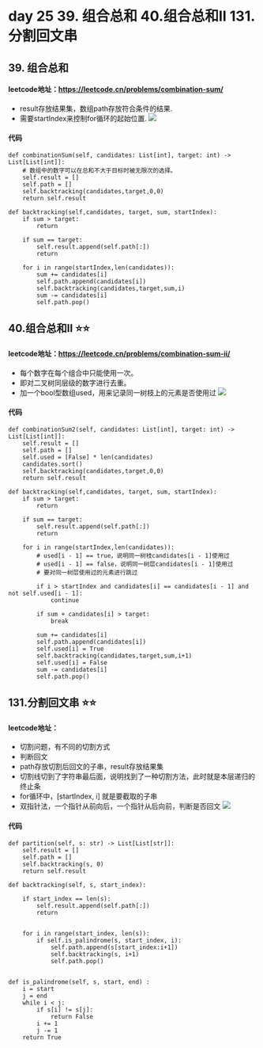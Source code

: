 # day 25 39. 组合总和 40.组合总和II 131.分割回文串

## 39. 组合总和
#### leetcode地址：https://leetcode.cn/problems/combination-sum/
- result存放结果集，数组path存放符合条件的结果.
- 需要startIndex来控制for循环的起始位置.
![](https://code-thinking-1253855093.file.myqcloud.com/pics/20201223170730367.png)
#### 代码
    def combinationSum(self, candidates: List[int], target: int) -> List[List[int]]:
        # 数组中的数字可以在总和不大于目标时被无限次的选择。
        self.result = []
        self.path = []
        self.backtracking(candidates,target,0,0)
        return self.result

    def backtracking(self,candidates, target, sum, startIndex):
        if sum > target:
            return

        if sum == target:
            self.result.append(self.path[:])
            return
     
        for i in range(startIndex,len(candidates)):
            sum += candidates[i]
            self.path.append(candidates[i])
            self.backtracking(candidates,target,sum,i)
            sum -= candidates[i]
            self.path.pop()

## 40.组合总和II ⭐⭐
#### leetcode地址：https://leetcode.cn/problems/combination-sum-ii/
- 每个数字在每个组合中只能使用一次。
- 即对二叉树同层级的数字进行去重。
- 加一个bool型数组used，用来记录同一树枝上的元素是否使用过
![](https://code-thinking-1253855093.file.myqcloud.com/pics/20221021163812.png)
#### 代码
    def combinationSum2(self, candidates: List[int], target: int) -> List[List[int]]:
        self.result = []
        self.path = []
        self.used = [False] * len(candidates)
        candidates.sort()
        self.backtracking(candidates,target,0,0)
        return self.result

    def backtracking(self,candidates, target, sum, startIndex):
        if sum > target:
            return

        if sum == target:
            self.result.append(self.path[:])
            return
     
        for i in range(startIndex,len(candidates)):
            # used[i - 1] == true，说明同一树枝candidates[i - 1]使用过
            # used[i - 1] == false，说明同一树层candidates[i - 1]使用过
            # 要对同一树层使用过的元素进行跳过

            if i > startIndex and candidates[i] == candidates[i - 1] and not self.used[i - 1]:
                continue

            if sum + candidates[i] > target:
                break

            sum += candidates[i]
            self.path.append(candidates[i])
            self.used[i] = True
            self.backtracking(candidates,target,sum,i+1)
            self.used[i] = False
            sum -= candidates[i]
            self.path.pop()



## 131.分割回文串 ⭐⭐
#### leetcode地址：
- 切割问题，有不同的切割方式
- 判断回文
- path存放切割后回文的子串，result存放结果集
- 切割线切到了字符串最后面，说明找到了一种切割方法，此时就是本层递归的终止条
- for循环中，[startIndex, i] 就是要截取的子串
- 双指针法，一个指针从前向后，一个指针从后向前，判断是否回文
![](https://code-thinking.cdn.bcebos.com/pics/131.%E5%88%86%E5%89%B2%E5%9B%9E%E6%96%87%E4%B8%B2.jpg)
#### 代码
    def partition(self, s: str) -> List[List[str]]:
        self.result = []
        self.path = []
        self.backtracking(s, 0)
        return self.result

    def backtracking(self, s, start_index):
        
        if start_index == len(s):
            self.result.append(self.path[:])
            return
        
        
        for i in range(start_index, len(s)):
            if self.is_palindrome(s, start_index, i):
                self.path.append(s[start_index:i+1])
                self.backtracking(s, i+1)   
                self.path.pop()             


    def is_palindrome(self, s, start, end) :
        i = start        
        j = end
        while i < j:
            if s[i] != s[j]:
                return False
            i += 1
            j -= 1
        return True 



